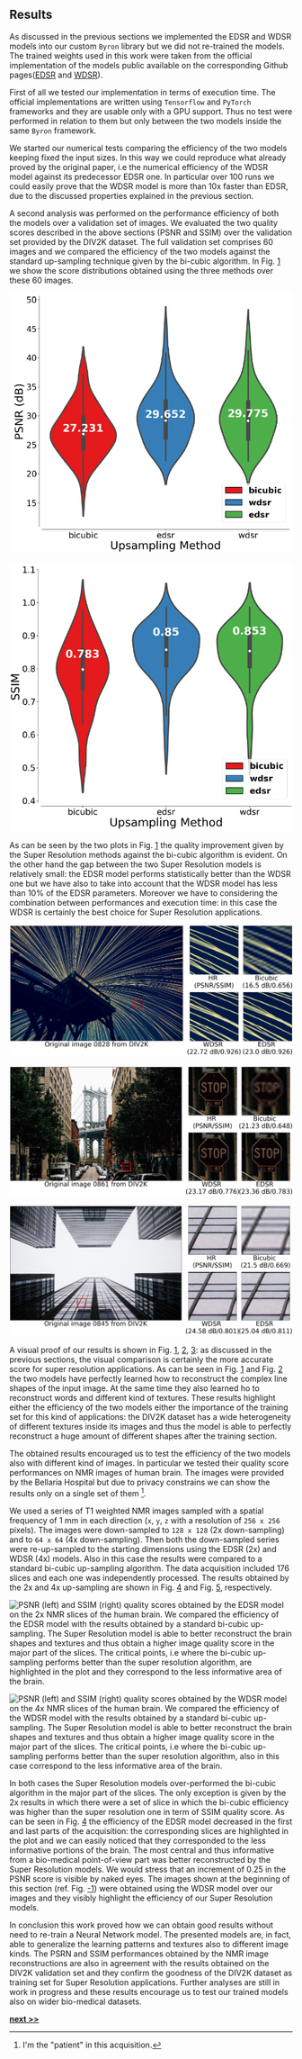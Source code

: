 ## Results

As discussed in the previous sections we implemented the EDSR and WDSR models into our custom `Byron` library but we did not re-trained the models.
The trained weights used in this work were taken from the official implementation of the models public available on the corresponding Github pages([EDSR](https://github.com/thstkdgus35/EDSR-PyTorch) and [WDSR](https://github.com/JiahuiYu/wdsr_ntire2018)).

First of all we tested our implementation in terms of execution time.
The official implementations are written using `Tensorflow` and `PyTorch` frameworks and they are usable only with a GPU support.
Thus no test were performed in relation to them but only between the two models inside the same `Byron` framework.

We started our numerical tests comparing the efficiency of the two models keeping fixed the input sizes.
In this way we could reproduce what already proved by the original paper, i.e the numerical efficiency of the WDSR model against its predecessor EDSR one.
In particular over 100 runs we could easily prove that the WDSR model is more than 10x faster than EDSR, due to the discussed properties explained in the previous section.

A second analysis was performed on the performance efficiency of both the models over a validation set of images.
We evaluated the two quality scores described in the above sections (PSNR and SSIM) over the validation set provided by the DIV2K dataset.
The full validation set comprises 60 images and we compared the efficiency of the two models against the standard up-sampling technique given by the bi-cubic algorithm.
In Fig. [1](../../../../img/sr_val_psnr.png) we show the score distributions obtained using the three methods over these 60 images.


![Comparison of performances between the bi-cubic up-sampling and EDSR and WDSR Super Resolution models on the DIV2K validation set. The performances are obtained down-sampling the input images and the re-up-sampled according to the desired scale factor: the chosen scale factor is 4x. PSNR score on the 60 validation images.](../../../../img/sr_val_psnr.png)

![SSIM score on the 60 validation images.](../../../../img/sr_val_ssim.png)

As can be seen by the two plots in Fig. [1](../../../../img/sr_val_ssim.png) the quality improvement given by the Super Resolution methods against the bi-cubic algorithm is evident.
On the other hand the gap between the two Super Resolution models is relatively small: the EDSR model performs statistically better than the WDSR one but we have also to take into account that the WDSR model has less than 10% of the EDSR parameters.
Moreover we have to considering the combination between performances and execution time: in this case the WDSR is certainly the best choice for Super Resolution applications.

![Super Resolution visual example extracted from the DIV2K validation set. The quality score in terms of PSNR and SSIM are compared between a standard bi-cubic up-sampling and the EDSR and WDSR models.](../../../../img/sr_res1.png)

![Super Resolution visual example extracted from the DIV2K validation set. The quality score in terms of PSNR and SSIM are compared between a standard bi-cubic up-sampling and the EDSR and WDSR models.](../../../../img/sr_res2.png)

![Super Resolution visual example extracted from the DIV2K validation set. The quality score in terms of PSNR and SSIM are compared between a standard bi-cubic up-sampling and the EDSR and WDSR models.](../../../../img/sr_res3.png)

A visual proof of our results is shown in Fig. [1](../../../../img/sr_res1.png), [2](../../../../img/sr_res2.png), [3](../../../../img/sr_res3.png): as discussed in the previous sections, the visual comparison is certainly the more accurate score for super resolution applications.
As can be seen in Fig. [1](../../../../img/sr_res1.png) and Fig. [2](../../../../img/sr_res2.png) the two models have perfectly learned how to reconstruct the complex line shapes of the input image.
At the same time they also learned ho to reconstruct words and different kind of textures.
These results highlight either the efficiency of the two models either the importance of the training set for this kind of applications: the DIV2K dataset has a wide heterogeneity of different textures inside its images and thus the model is able to perfectly reconstruct a huge amount of different shapes after the training section.

The obtained results encouraged us to test the efficiency of the two models also with different kind of images.
In particular we tested their quality score performances on NMR images of human brain.
The images were provided by the Bellaria Hospital but due to privacy constrains we can show the results only on a single set of them [^1].

We used a series of T1 weighted NMR images sampled with a spatial frequency of 1 mm in each direction (`x`, `y`, `z` with a resolution of `256 x 256` pixels).
The images were down-sampled to `128 x 128` (2x down-sampling) and to `64 x 64` (4x down-sampling).
Then both the down-sampled series were re-up-sampled to the starting dimensions using the EDSR (2x) and WDSR (4x) models.
Also in this case the results were compared to a standard bi-cubic up-sampling algorithm.
The data acquisition included 176 slices and each one was independently processed.
The results obtained by the 2x and 4x up-sampling are shown in Fig. [4](../../../../img/sr_psnr_ssim_x2.svg) and Fig. [5](../../../../img/sr_psnr_ssim_x4.svg), respectively.

![PSNR (left) and SSIM (right) quality scores obtained by the EDSR model on the 2x NMR slices of the human brain. We compared the efficiency of the EDSR model with the results obtained by a standard bi-cubic up-sampling. The Super Resolution model is able to better reconstruct the brain shapes and textures and thus obtain a higher image quality score in the major part of the slices. The critical points, i.e where the bi-cubic up-sampling performs better than the super resolution algorithm, are highlighted in the plot and they correspond to the less informative area of the brain.](../../../../img/sr_psnr_ssim_x2.svg)

![PSNR (left) and SSIM (right) quality scores obtained by the WDSR model on the 4x NMR slices of the human brain. We compared the efficiency of the WDSR model with the results obtained by a standard bi-cubic up-sampling. The Super Resolution model is able to better reconstruct the brain shapes and textures and thus obtain a higher image quality score in the major part of the slices. The critical points, i.e where the bi-cubic up-sampling performs better than the super resolution algorithm, also in this case correspond to the less informative area of the brain.](../../../../img/sr_psnr_ssim_x4.svg)

In both cases the Super Resolution models over-performed the bi-cubic algorithm in the major part of the slices.
The only exception is given by the 2x results in which there were a set of slice in which the bi-cubic efficiency was higher than the super resolution one in term of SSIM quality score.
As can be seen in Fig. [4](../../../../img/sr_psnr_ssim_x2.svg) the efficiency of the EDSR model decreased in the first and last parts of the acquisition: the corresponding slices are highlighted in the plot and we can easily noticed that they corresponded to the less informative portions of the brain.
The most central and thus informative from a bio-medical point-of-view part was better reconstructed by the Super Resolution models.
We would stress that an increment of 0.25 in the PSNR score is visible by naked eyes.
The images shown at the beginning of this section (ref. Fig. [-1](../../../../img/sr_wow.svg)) were obtained using the WDSR model over our images and they visibly highlight the efficiency of our Super Resolution models.

In conclusion this work proved how we can obtain good results without need to re-train a Neural Network model.
The presented models are, in fact, able to generalize the learning patterns and textures also to different image kinds.
The PSRN and SSIM performances obtained by the NMR image reconstructions are also in agreement with the results obtained on the DIV2K validation set and they confirm the goodness of the DIV2K dataset as training set for Super Resolution applications.
Further analyses are still in work in progress and these results encourage us to test our trained models also on wider bio-medical datasets.


[^1]: I'm the "patient" in this acquisition.

[**next >>**](../ObjectDetection/README.md)
